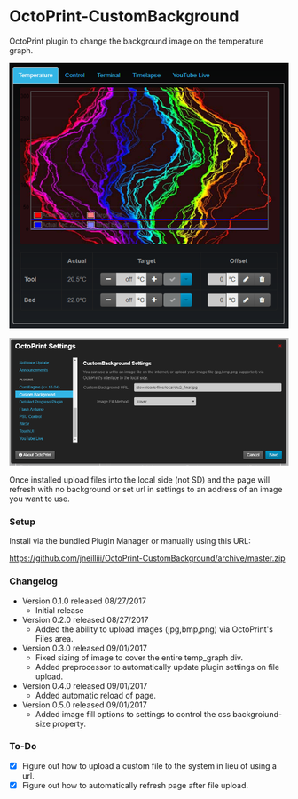 # OctoPrint-CustomBackground

OctoPrint plugin to change the background image on the temperature graph.

![screenshot](screenshot.png)

![screenshot](settings.png)

Once installed upload files into the local side (not SD) and the page will refresh with no background or set url in settings to an address of an image you want to use.

### Setup

Install via the bundled Plugin Manager or manually using this URL:

https://github.com/jneilliii/OctoPrint-CustomBackground/archive/master.zip

### Changelog

* Version 0.1.0 released 08/27/2017
  * Initial release
* Version 0.2.0 released 08/27/2017
  * Added the ability to upload images (jpg,bmp,png) via OctoPrint's Files area.
* Version 0.3.0 released 09/01/2017
  * Fixed sizing of image to cover the entire temp_graph div.
  * Added preprocessor to automatically update plugin settings on file upload.
* Version 0.4.0 released 09/01/2017
  * Added automatic reload of page.
* Version 0.5.0 released 09/01/2017
  * Added image fill options to settings to control the css backgroiund-size property.
  
### To-Do
* [X] Figure out how to upload a custom file to the system in lieu of using a url.
* [X] Figure out how to automatically refresh page after file upload.
